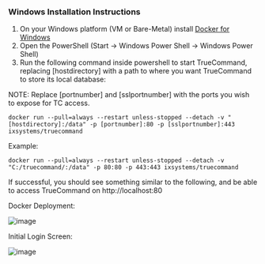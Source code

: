 ### Windows Installation Instructions

1. On your Windows platform (VM or Bare-Metal) install [Docker for Windows](https://hub.docker.com/editions/community/docker-ce-desktop-windows/)
2. Open the PowerShell (Start -> Windows Power Shell -> Windows Power Shell)
3. Run the following command inside powershell to start TrueCommand, replacing [hostdirectory] with a path to where you want TrueCommand to store its local database:

NOTE: Replace [portnumber] and [sslportnumber] with the ports you wish to expose for TC access. 

`docker run --pull=always --restart unless-stopped --detach -v "[hostdirectory]:/data" -p [portnumber]:80 -p [sslportnumber]:443 ixsystems/truecommand`

Example:

`docker run --pull=always --restart unless-stopped --detach -v "C:/truecommand/:/data" -p 80:80 -p 443:443 ixsystems/truecommand`

If successful, you should see something similar to the following, and be able to access TrueCommand on http://localhost:80

Docker Deployment:

![image](https://user-images.githubusercontent.com/1933088/112497995-7dae1380-8d5c-11eb-98a9-2a54015695e0.png)

Initial Login Screen:

![image](https://user-images.githubusercontent.com/1933088/112498138-9e766900-8d5c-11eb-9b94-7ec4dfede1c3.png)

